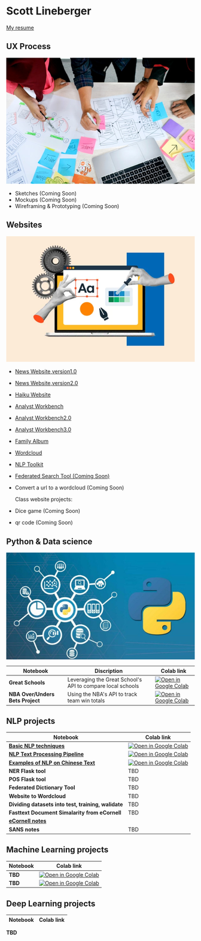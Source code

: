 # Scott Lineberger
[My resume](https://github.com/matsunagateitoku/Portfolio/blob/main/websites/Future%20Resume%20.pdf)

## UX Process
![## UX Process](./images/ux-indonesia-qC2n6RQU4Vw-unsplash.jpg)
- Sketches (Coming Soon)
- Mockups (Coming Soon)
- Wireframing & Prototyping (Coming Soon)
  
## Websites
![## UX Process](./images/free-website-builder.webp)

- [News Website,version1.0](https://matsunagateitoku.github.io/news/)
- [News Website,version2.0](https://matsunagateitoku.github.io/STDP_News/)
- [Haiku Website](https://matsunagateitoku.github.io/Haiku-Website/)
- [Analyst Workbench](https://matsunagateitoku.github.io/Portfolio/websites/awb/awb.html)
- [Analyst Workbench2.0](https://matsunagateitoku.github.io/Portfolio/websites/awb/awb2.html)
- [Analyst Workbench3.0](https://matsunagateitoku.github.io/Portfolio/websites/awb/awb4.html)
- [Family Album](https://matsunagateitoku.github.io/family/)
- [Wordcloud](https://matsunagateitoku.github.io/news/wordcloud.html?)
- [NLP Toolkit](https://dolphin-app-kjvwi.ondigitalocean.app/)
- [Federated Search Tool (Coming Soon)](https://matsunagateitoku.github.io/Portfolio/websites/fed_search.html)
- Convert a url to a wordcloud (Coming Soon)
  
  Class website projects:
- Dice game (Coming Soon)
- qr code (Coming Soon)

## Python & Data science 
![## UX Process](./images/small.jpg)
  
| Notebook          |         Discription                                | Colab link    |
|-------------------|----------------------------------------------|------|
| **Great Schools**   | Leveraging the Great School's API to compare local schools      |                [![Open in Google Colab](https://colab.research.google.com/assets/colab-badge.svg)](https://colab.research.google.com/github/matsunagateitoku/Portfolio/blob/main/notebooks/GS.ipynb)                     |
| **NBA Over/Unders Bets Project**     | Using the NBA's API to track team win totals  |[![Open in Google Colab](https://colab.research.google.com/assets/colab-badge.svg)](https://colab.research.google.com/github/matsunagateitoku/Portfolio/blob/main/notebooks/NBA_OU.ipynb)                     |




## NLP projects

| Notebook          | Colab link                                  |
|-------------------|----------------------------------------------|
| **[Basic NLP techniques](https://github.com/matsunagateitoku/Portfolio/blob/main/notebooks/VISTA%20Vision.ipynb)**     |  [![Open in Google Colab](https://colab.research.google.com/assets/colab-badge.svg)](https://colab.research.google.com/github/matsunagateitoku/Portfolio/blob/main/notebooks/VISTA%20Vision.ipynb)                     |
| **[NLP Text Processing Pipeline](https://nbviewer.org/github/matsunagateitoku/Portfolio/blob/main/Text%20preprocessing%20pipeline%20%281%29.ipynb)**     | [![Open in Google Colab](https://colab.research.google.com/assets/colab-badge.svg)](https://colab.research.google.com/github/matsunagateitoku/Portfolio/blob/main/notebooks/Text%20preprocessing%20pipeline%20%281%29.ipynb)                      |
| **[Examples of NLP on Chinese Text](https://github.com/matsunagateitoku/Portfolio/blob/main/notebooks/Chinese%20Vista%20Vision%20for%20export.ipynb)**     | [![Open in Google Colab](https://colab.research.google.com/assets/colab-badge.svg)](https://colab.research.google.com/github/matsunagateitoku/Portfolio/blob/main/notebooks/Chinese%20Vista%20Vision%20for%20export.ipynb)                        |
| **NER Flask tool**     | TBD 
| **POS Flask tool**     | TBD 
| **Federated Dictionary Tool**     | TBD                 |
| **Website to Wordcloud**     | TBD                 |
| **Dividing datasets into test, training, walidate**     | TBD                     |
| **Fasttext Document Simalarity from eCornell**     | TBD   
| **[eCornell notes](https://github.com/matsunagateitoku/Portfolio/blob/main/notebooks/eCornell.ipynb)**  |  |  [![Open in Google Colab](https://colab.research.google.com/assets/colab-badge.svg)]
| **SANS notes**     | TBD    |     notebooks/Notes from SANS course .ipynb



    
## Machine Learning projects
| Notebook          | Colab link                                  |
|-------------------|----------------------------------------------|
| **TBD**                              |  [![Open in Google Colab](https://colab.research.google.com/assets/colab-badge.svg)](https://colab.research.google.com/github/matsunagateitoku/Portfolio/blob/main/notebooks/VISTA%20Vision.ipynb)                     |
| **TBD**     | [![Open in Google Colab](https://colab.research.google.com/assets/colab-badge.svg)](https://colab.research.google.com/github/matsunagateitoku/Portfolio/blob/main/notebooks/Text%20preprocessing%20pipeline%20%281%29.ipynb)                      |



## Deep Learning  projects
| Notebook          | Colab link                                  |
|-------------------|----------------------------------------------|
**TBD** 




